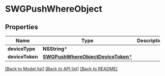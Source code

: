# SWGPushWhereObject

## Properties
Name | Type | Description | Notes
------------ | ------------- | ------------- | -------------
**deviceType** | **NSString*** |  | [optional] 
**deviceToken** | [**SWGPushWhereObjectDeviceToken***](SWGPushWhereObjectDeviceToken.md) |  | [optional] 

[[Back to Model list]](../README.md#documentation-for-models) [[Back to API list]](../README.md#documentation-for-api-endpoints) [[Back to README]](../README.md)


